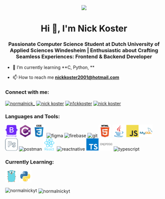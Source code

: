 <div align="center">
  <a href="https://github.com/NormalNickYT">
    <img src="https://wallpaperaccess.com/full/869923.gif" width="500">
  </a>
</div>
<h1 align="center">Hi 👋, I'm Nick Koster</h1>
<h3 align="center">Passionate Computer Science Student at Dutch University of Applied Sciences Windesheim | Enthusiastic about Crafting Seamless Experiences: Frontend & Backend Developer</h3>

- 🌱 I’m currently learning **C, Python, **

- 📫 How to reach me **nickkoster2001@hotmail.com**

<h3 align="left">Connect with me:</h3>
<p align="left">
<a href="https://twitter.com/normalnick_" target="blank"><img align="center" src="https://raw.githubusercontent.com/rahuldkjain/github-profile-readme-generator/master/src/images/icons/Social/twitter.svg" alt="normalnick_" height="30" width="40" /></a>
<a href="https://linkedin.com/in/nick koster" target="blank"><img align="center" src="https://raw.githubusercontent.com/rahuldkjain/github-profile-readme-generator/master/src/images/icons/Social/linked-in-alt.svg" alt="nick koster" height="30" width="40" /></a>
<a href="https://instagram.com/n1ckkoster" target="blank"><img align="center" src="https://raw.githubusercontent.com/rahuldkjain/github-profile-readme-generator/master/src/images/icons/Social/instagram.svg" alt="n1ckkoster" height="30" width="40" /></a>
<a href="https://www.behance.net/nick koster" target="blank"><img align="center" src="https://raw.githubusercontent.com/rahuldkjain/github-profile-readme-generator/master/src/images/icons/Social/behance.svg" alt="nick koster" height="30" width="40" /></a>
</p>

<h3 align="left">Languages and Tools:</h3>
<p align="left">
<img src="https://raw.githubusercontent.com/devicons/devicon/master/icons/bootstrap/bootstrap-plain-wordmark.svg" alt="bootstrap" width="40" height="40"/>
<img src="https://raw.githubusercontent.com/devicons/devicon/master/icons/csharp/csharp-original.svg" alt="csharp" width="40" height="40"/> 
<img src="https://raw.githubusercontent.com/devicons/devicon/master/icons/css3/css3-original-wordmark.svg" alt="css3" width="40" height="40"/> 
<img src="https://www.vectorlogo.zone/logos/figma/figma-icon.svg" alt="figma" width="40" height="40"/>
<img src="https://www.vectorlogo.zone/logos/firebase/firebase-icon.svg" alt="firebase" width="40" height="40"/>
<img src="https://www.vectorlogo.zone/logos/git-scm/git-scm-icon.svg" alt="git" width="40" height="40"/> 
<img src="https://raw.githubusercontent.com/devicons/devicon/master/icons/html5/html5-original-wordmark.svg" alt="html5" width="40" height="40"/> 
<img src="https://raw.githubusercontent.com/devicons/devicon/master/icons/java/java-original.svg" alt="java" width="40" height="40"/> 
<img src="https://raw.githubusercontent.com/devicons/devicon/master/icons/javascript/javascript-original.svg" alt="javascript" width="40" height="40"/> 
<img src="https://raw.githubusercontent.com/devicons/devicon/master/icons/mysql/mysql-original-wordmark.svg" alt="mysql" width="40" height="40"/> 
<img src="https://raw.githubusercontent.com/devicons/devicon/master/icons/photoshop/photoshop-line.svg" alt="photoshop" width="40" height="40"/> 
<img src="https://www.vectorlogo.zone/logos/getpostman/getpostman-icon.svg" alt="postman" width="40" height="40"/>
<img src="https://raw.githubusercontent.com/devicons/devicon/master/icons/react/react-original-wordmark.svg" alt="react" width="40" height="40"/>
<img src="https://reactnative.dev/img/header_logo.svg" alt="reactnative" width="40" height="40"/> 
<img src="https://raw.githubusercontent.com/devicons/devicon/master/icons/typescript/typescript-original.svg" alt="typescript" width="40" height="40"/>
<img src="https://raw.githubusercontent.com/devicons/devicon/master/icons/express/express-original-wordmark.svg" alt="Expressjs" width="40" height="40"/> 
<img src="https://www.svgrepo.com/show/303229/microsoft-sql-server-logo.svg" alt="typescript" width="40" height="40"/> 
</p>

<h3 align="left">Currently Learning:</h3>
<p align="left"> <img src="https://raw.githubusercontent.com/devicons/devicon/master/icons/go/go-original.svg" alt="go" width="40" height="40"/> <img src="https://raw.githubusercontent.com/devicons/devicon/master/icons/python/python-original.svg" alt="python" width="40" height="40"/> </p>

<p><img align="left" src="https://github-readme-stats.vercel.app/api/top-langs?username=normalnickyt&show_icons=true&locale=en&layout=compact" alt="normalnickyt" /></p>

<p>&nbsp;<img align="center" src="https://github-readme-stats.vercel.app/api?username=normalnickyt&show_icons=true&locale=en" alt="normalnickyt" /></p>
